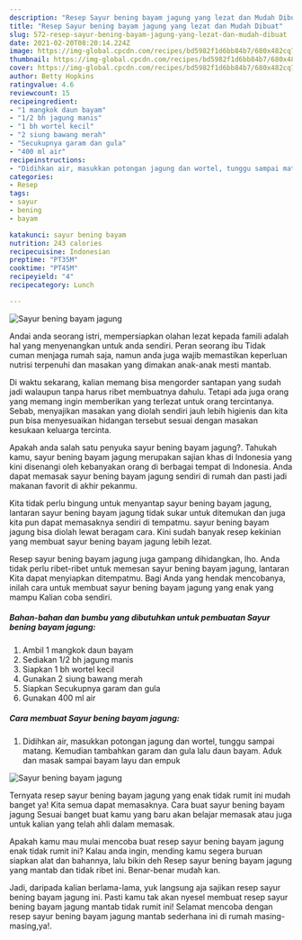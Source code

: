 ```yaml
---
description: "Resep Sayur bening bayam jagung yang lezat dan Mudah Dibuat"
title: "Resep Sayur bening bayam jagung yang lezat dan Mudah Dibuat"
slug: 572-resep-sayur-bening-bayam-jagung-yang-lezat-dan-mudah-dibuat
date: 2021-02-20T08:20:14.224Z
image: https://img-global.cpcdn.com/recipes/bd5982f1d6bb84b7/680x482cq70/sayur-bening-bayam-jagung-foto-resep-utama.jpg
thumbnail: https://img-global.cpcdn.com/recipes/bd5982f1d6bb84b7/680x482cq70/sayur-bening-bayam-jagung-foto-resep-utama.jpg
cover: https://img-global.cpcdn.com/recipes/bd5982f1d6bb84b7/680x482cq70/sayur-bening-bayam-jagung-foto-resep-utama.jpg
author: Betty Hopkins
ratingvalue: 4.6
reviewcount: 15
recipeingredient:
- "1 mangkok daun bayam"
- "1/2 bh jagung manis"
- "1 bh wortel kecil"
- "2 siung bawang merah"
- "Secukupnya garam dan gula"
- "400 ml air"
recipeinstructions:
- "Didihkan air, masukkan potongan jagung dan wortel, tunggu sampai matang. Kemudian tambahkan garam dan gula lalu daun bayam. Aduk dan masak sampai bayam layu dan empuk"
categories:
- Resep
tags:
- sayur
- bening
- bayam

katakunci: sayur bening bayam 
nutrition: 243 calories
recipecuisine: Indonesian
preptime: "PT35M"
cooktime: "PT45M"
recipeyield: "4"
recipecategory: Lunch

---
```



![Sayur bening bayam jagung](https://img-global.cpcdn.com/recipes/bd5982f1d6bb84b7/680x482cq70/sayur-bening-bayam-jagung-foto-resep-utama.jpg)

Andai anda seorang istri, mempersiapkan olahan lezat kepada famili adalah hal yang menyenangkan untuk anda sendiri. Peran seorang ibu Tidak cuman menjaga rumah saja, namun anda juga wajib memastikan keperluan nutrisi terpenuhi dan masakan yang dimakan anak-anak mesti mantab.

Di waktu  sekarang, kalian memang bisa mengorder santapan yang sudah jadi walaupun tanpa harus ribet membuatnya dahulu. Tetapi ada juga orang yang memang ingin memberikan yang terlezat untuk orang tercintanya. Sebab, menyajikan masakan yang diolah sendiri jauh lebih higienis dan kita pun bisa menyesuaikan hidangan tersebut sesuai dengan masakan kesukaan keluarga tercinta. 



Apakah anda salah satu penyuka sayur bening bayam jagung?. Tahukah kamu, sayur bening bayam jagung merupakan sajian khas di Indonesia yang kini disenangi oleh kebanyakan orang di berbagai tempat di Indonesia. Anda dapat memasak sayur bening bayam jagung sendiri di rumah dan pasti jadi makanan favorit di akhir pekanmu.

Kita tidak perlu bingung untuk menyantap sayur bening bayam jagung, lantaran sayur bening bayam jagung tidak sukar untuk ditemukan dan juga kita pun dapat memasaknya sendiri di tempatmu. sayur bening bayam jagung bisa diolah lewat beragam cara. Kini sudah banyak resep kekinian yang membuat sayur bening bayam jagung lebih lezat.

Resep sayur bening bayam jagung juga gampang dihidangkan, lho. Anda tidak perlu ribet-ribet untuk memesan sayur bening bayam jagung, lantaran Kita dapat menyiapkan ditempatmu. Bagi Anda yang hendak mencobanya, inilah cara untuk membuat sayur bening bayam jagung yang enak yang mampu Kalian coba sendiri.

<!--inarticleads1-->

##### Bahan-bahan dan bumbu yang dibutuhkan untuk pembuatan Sayur bening bayam jagung:

1. Ambil 1 mangkok daun bayam
1. Sediakan 1/2 bh jagung manis
1. Siapkan 1 bh wortel kecil
1. Gunakan 2 siung bawang merah
1. Siapkan Secukupnya garam dan gula
1. Gunakan 400 ml air




<!--inarticleads2-->

##### Cara membuat Sayur bening bayam jagung:

1. Didihkan air, masukkan potongan jagung dan wortel, tunggu sampai matang. Kemudian tambahkan garam dan gula lalu daun bayam. Aduk dan masak sampai bayam layu dan empuk
<img src="https://img-global.cpcdn.com/steps/aa2e9695800e34ea/160x128cq70/sayur-bening-bayam-jagung-langkah-memasak-1-foto.jpg" alt="Sayur bening bayam jagung">



Ternyata resep sayur bening bayam jagung yang enak tidak rumit ini mudah banget ya! Kita semua dapat memasaknya. Cara buat sayur bening bayam jagung Sesuai banget buat kamu yang baru akan belajar memasak atau juga untuk kalian yang telah ahli dalam memasak.

Apakah kamu mau mulai mencoba buat resep sayur bening bayam jagung enak tidak rumit ini? Kalau anda ingin, mending kamu segera buruan siapkan alat dan bahannya, lalu bikin deh Resep sayur bening bayam jagung yang mantab dan tidak ribet ini. Benar-benar mudah kan. 

Jadi, daripada kalian berlama-lama, yuk langsung aja sajikan resep sayur bening bayam jagung ini. Pasti kamu tak akan nyesel membuat resep sayur bening bayam jagung mantab tidak rumit ini! Selamat mencoba dengan resep sayur bening bayam jagung mantab sederhana ini di rumah masing-masing,ya!.


